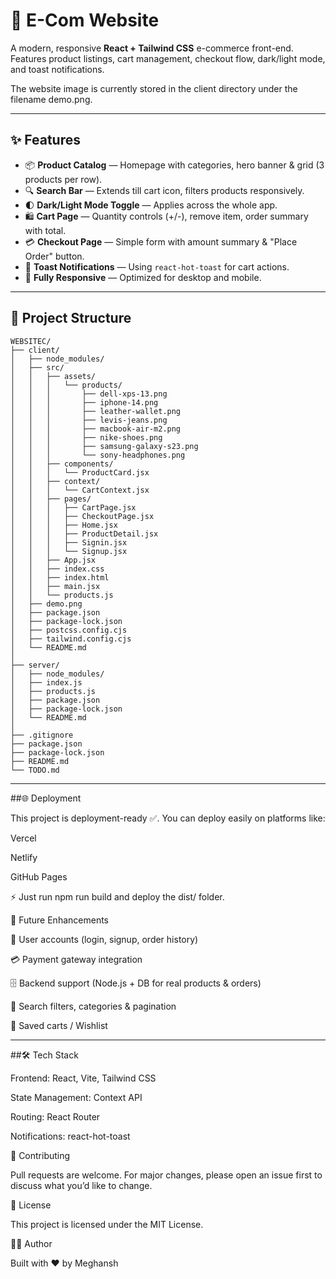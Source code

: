 # 🛒 E-Com Website

A modern, responsive **React + Tailwind CSS** e-commerce front-end.  
Features product listings, cart management, checkout flow, dark/light mode, and toast notifications.  

The website image is currently stored in the client directory under the filename demo.png.

---

## ✨ Features

- 📦 **Product Catalog** — Homepage with categories, hero banner & grid (3 products per row).  
- 🔍 **Search Bar** — Extends till cart icon, filters products responsively.  
- 🌓 **Dark/Light Mode Toggle** — Applies across the whole app.  
- 🛍️ **Cart Page** — Quantity controls (+/-), remove item, order summary with total.  
- 💳 **Checkout Page** — Simple form with amount summary & "Place Order" button.  
- 🔔 **Toast Notifications** — Using `react-hot-toast` for cart actions.  
- 📱 **Fully Responsive** — Optimized for desktop and mobile.  

---

## 📂 Project Structure
```
WEBSITEC/
├── client/
│   ├── node_modules/
│   ├── src/
│   │   ├── assets/
│   │   │   └── products/
│   │   │       ├── dell-xps-13.png
│   │   │       ├── iphone-14.png
│   │   │       ├── leather-wallet.png
│   │   │       ├── levis-jeans.png
│   │   │       ├── macbook-air-m2.png
│   │   │       ├── nike-shoes.png
│   │   │       ├── samsung-galaxy-s23.png
│   │   │       └── sony-headphones.png
│   │   ├── components/
│   │   │   └── ProductCard.jsx
│   │   ├── context/
│   │   │   └── CartContext.jsx
│   │   ├── pages/
│   │   │   ├── CartPage.jsx
│   │   │   ├── CheckoutPage.jsx
│   │   │   ├── Home.jsx
│   │   │   ├── ProductDetail.jsx
│   │   │   ├── Signin.jsx
│   │   │   └── Signup.jsx
│   │   ├── App.jsx
│   │   ├── index.css
│   │   ├── index.html
│   │   ├── main.jsx
│   │   └── products.js
│   ├── demo.png
│   ├── package.json
│   ├── package-lock.json
│   ├── postcss.config.cjs
│   ├── tailwind.config.cjs
│   └── README.md
│
├── server/
│   ├── node_modules/
│   ├── index.js
│   ├── products.js
│   ├── package.json
│   ├── package-lock.json
│   └── README.md
│
├── .gitignore
├── package.json
├── package-lock.json
├── README.md
└── TODO.md

```
---

##🌐 Deployment

This project is deployment-ready ✅.
You can deploy easily on platforms like:

Vercel

Netlify

GitHub Pages

⚡ Just run npm run build and deploy the dist/ folder.

🔮 Future Enhancements

👤 User accounts (login, signup, order history)

💳 Payment gateway integration

🗄️ Backend support (Node.js + DB for real products & orders)

🎯 Search filters, categories & pagination

🛒 Saved carts / Wishlist

---

##🛠️ Tech Stack

Frontend: React, Vite, Tailwind CSS

State Management: Context API

Routing: React Router

Notifications: react-hot-toast

🤝 Contributing

Pull requests are welcome. For major changes, please open an issue first to discuss what you’d like to change.

📜 License

This project is licensed under the MIT License.

👨‍💻 Author

Built with ❤️ by Meghansh
